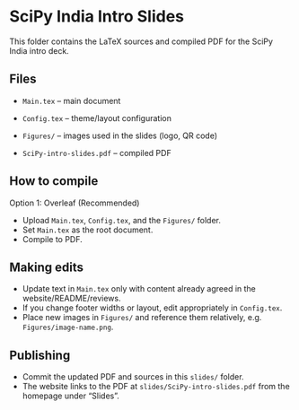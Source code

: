 # SciPy India Intro Slides

This folder contains the LaTeX sources and compiled PDF for the SciPy India intro deck.

## Files

- `Main.tex` – main document

- `Config.tex` – theme/layout configuration
- `Figures/` – images used in the slides (logo, QR code)
- `SciPy-intro-slides.pdf` – compiled PDF

## How to compile

Option 1: Overleaf (Recommended)

- Upload `Main.tex`, `Config.tex`, and the `Figures/` folder.
- Set `Main.tex` as the root document.
- Compile to PDF.

## Making edits

- Update text in `Main.tex` only with content already agreed in the website/README/reviews.
- If you change footer widths or layout, edit appropriately in `Config.tex`.
- Place new images in `Figures/` and reference them relatively, e.g. `Figures/image-name.png`.

## Publishing

- Commit the updated PDF and sources in this `slides/` folder.
- The website links to the PDF at `slides/SciPy-intro-slides.pdf` from the homepage under “Slides”.
